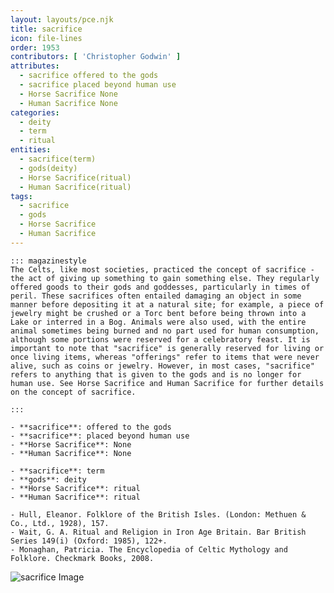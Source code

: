 ```yaml
---
layout: layouts/pce.njk
title: sacrifice
icon: file-lines
order: 1953
contributors: [ 'Christopher Godwin' ]
attributes:
  - sacrifice offered to the gods
  - sacrifice placed beyond human use
  - Horse Sacrifice None
  - Human Sacrifice None
categories:
  - deity
  - term
  - ritual
entities:
  - sacrifice(term)
  - gods(deity)
  - Horse Sacrifice(ritual)
  - Human Sacrifice(ritual)
tags:
  - sacrifice
  - gods
  - Horse Sacrifice
  - Human Sacrifice
---
```

``` tab [group1:Info]
::: magazinestyle
The Celts, like most societies, practiced the concept of sacrifice - the act of giving up something to gain something else. They regularly offered goods to their gods and goddesses, particularly in times of peril. These sacrifices often entailed damaging an object in some manner before depositing it at a natural site; for example, a piece of jewelry might be crushed or a Torc bent before being thrown into a Lake or interred in a Bog. Animals were also used, with the entire animal sometimes being burned and no part used for human consumption, although some portions were reserved for a celebratory feast. It is important to note that "sacrifice" is generally reserved for living or once living items, whereas "offerings" refer to items that were never alive, such as coins or jewelry. However, in most cases, "sacrifice" refers to anything that is given to the gods and is no longer for human use. See Horse Sacrifice and Human Sacrifice for further details on the concept of sacrifice.

:::
```
``` tab [group1:Attributes]
- **sacrifice**: offered to the gods
- **sacrifice**: placed beyond human use
- **Horse Sacrifice**: None
- **Human Sacrifice**: None
```
``` tab [group1:Entities]
- **sacrifice**: term
- **gods**: deity
- **Horse Sacrifice**: ritual
- **Human Sacrifice**: ritual
```
``` tab [group1:Sources]
- Hull, Eleanor. Folklore of the British Isles. (London: Methuen & Co., Ltd., 1928), 157.
- Wait, G. A. Ritual and Religion in Iron Age Britain. Bar British Series 149(i) (Oxford: 1985), 122+.
- Monaghan, Patricia. The Encyclopedia of Celtic Mythology and Folklore. Checkmark Books, 2008.
```
![sacrifice Image](https://upload.wikimedia.org/wikipedia/commons/thumb/5/59/Marcus_Aurelius_showing_sacrifice_-_Arch_of_Marcus_Aurelius_-_Musei_Capitolini_-_Rome_2016.jpg/1200px-Marcus_Aurelius_showing_sacrifice_-_Arch_of_Marcus_Aurelius_-_Musei_Capitolini_-_Rome_2016.jpg)
